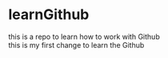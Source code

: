 # learnGithub
this is a repo to learn how to work with Github
<br>
this is my first change to learn the Github
